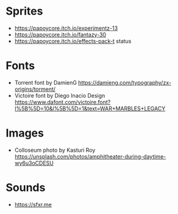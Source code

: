 # Sprites
* https://papoycore.itch.io/experimentz-13
* https://papoycore.itch.io/fantazy-30
* https://papoycore.itch.io/effects-pack-t status

# Fonts
* Torrent font by DamienG https://damieng.com/typography/zx-origins/torment/
* Victoire font by Diego Inacio Design https://www.dafont.com/victoire.font?l%5B%5D=10&l%5B%5D=1&text=WAR+MARBLES+LEGACY

# Images
* Colloseum photo by Kasturi Roy https://unsplash.com/photos/amphitheater-during-daytime-wy6u3oCDESU

# Sounds
* https://sfxr.me
